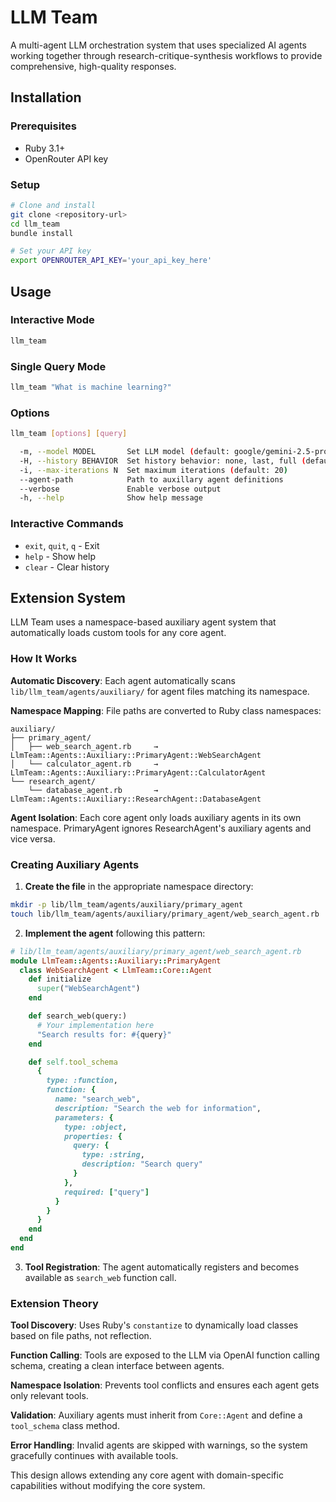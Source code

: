 # LLM Team

A multi-agent LLM orchestration system that uses specialized AI agents working together through research-critique-synthesis workflows to provide comprehensive, high-quality responses.

## Installation

### Prerequisites

- Ruby 3.1+
- OpenRouter API key

### Setup

```bash
# Clone and install
git clone <repository-url>
cd llm_team
bundle install

# Set your API key
export OPENROUTER_API_KEY='your_api_key_here'
```

## Usage

### Interactive Mode
```bash
llm_team
```

### Single Query Mode
```bash
llm_team "What is machine learning?"
```

### Options
```bash
llm_team [options] [query]

  -m, --model MODEL       Set LLM model (default: google/gemini-2.5-pro)
  -H, --history BEHAVIOR  Set history behavior: none, last, full (default: last)
  -i, --max-iterations N  Set maximum iterations (default: 20)
  --agent-path            Path to auxillary agent definitions
  --verbose               Enable verbose output
  -h, --help              Show help message
```

### Interactive Commands
- `exit`, `quit`, `q` - Exit
- `help` - Show help  
- `clear` - Clear history

## Extension System

LLM Team uses a namespace-based auxiliary agent system that automatically loads custom tools for any core agent.

### How It Works

**Automatic Discovery**: Each agent automatically scans `lib/llm_team/agents/auxiliary/` for agent files matching its namespace.

**Namespace Mapping**: File paths are converted to Ruby class namespaces:
```
auxiliary/
├── primary_agent/
│   ├── web_search_agent.rb     → LlmTeam::Agents::Auxiliary::PrimaryAgent::WebSearchAgent
│   └── calculator_agent.rb     → LlmTeam::Agents::Auxiliary::PrimaryAgent::CalculatorAgent
└── research_agent/
    └── database_agent.rb       → LlmTeam::Agents::Auxiliary::ResearchAgent::DatabaseAgent
```

**Agent Isolation**: Each core agent only loads auxiliary agents in its own namespace. PrimaryAgent ignores ResearchAgent's auxiliary agents and vice versa.

### Creating Auxiliary Agents

1. **Create the file** in the appropriate namespace directory:
```bash
mkdir -p lib/llm_team/agents/auxiliary/primary_agent
touch lib/llm_team/agents/auxiliary/primary_agent/web_search_agent.rb
```

2. **Implement the agent** following this pattern:
```ruby
# lib/llm_team/agents/auxiliary/primary_agent/web_search_agent.rb
module LlmTeam::Agents::Auxiliary::PrimaryAgent
  class WebSearchAgent < LlmTeam::Core::Agent
    def initialize
      super("WebSearchAgent")
    end

    def search_web(query:)
      # Your implementation here
      "Search results for: #{query}"
    end

    def self.tool_schema
      {
        type: :function,
        function: {
          name: "search_web",
          description: "Search the web for information",
          parameters: {
            type: :object,
            properties: {
              query: {
                type: :string,
                description: "Search query"
              }
            },
            required: ["query"]
          }
        }
      }
    end
  end
end
```

3. **Tool Registration**: The agent automatically registers and becomes available as `search_web` function call.

### Extension Theory

**Tool Discovery**: Uses Ruby's `constantize` to dynamically load classes based on file paths, not reflection.

**Function Calling**: Tools are exposed to the LLM via OpenAI function calling schema, creating a clean interface between agents.

**Namespace Isolation**: Prevents tool conflicts and ensures each agent gets only relevant tools.

**Validation**: Auxiliary agents must inherit from `Core::Agent` and define a `tool_schema` class method.

**Error Handling**: Invalid agents are skipped with warnings, so the system gracefully continues with available tools.

This design allows extending any core agent with domain-specific capabilities without modifying the core system.